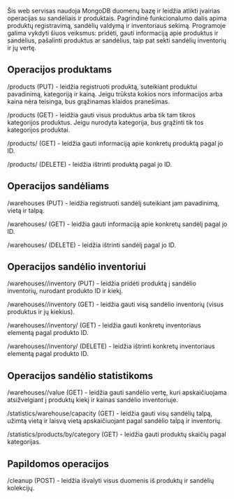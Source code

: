 Šis web servisas naudoja MongoDB duomenų bazę ir leidžia atlikti įvairias operacijas su sandėliais ir produktais. 
Pagrindinė funkcionalumo dalis apima produktų registravimą, sandėlių valdymą ir inventoriaus sekimą.
Programoje galima vykdyti šiuos veiksmus: pridėti, 
gauti informaciją apie produktus ir sandėlius, pašalinti produktus ar sandėlius, taip pat sekti sandėlių inventorių ir jų vertę.

## **Operacijos produktams**
/products (PUT) - leidžia registruoti produktą, suteikiant produktui pavadinimą, kategoriją ir kainą. Jeigu trūksta kokios nors informacijos arba kaina nėra teisinga, bus grąžinamas klaidos pranešimas.

/products (GET) - leidžia gauti visus produktus arba tik tam tikros kategorijos produktus. Jeigu nurodyta kategorija, bus grąžinti tik tos kategorijos produktai.

/products/<productId> (GET) - leidžia gauti informaciją apie konkretų produktą pagal jo ID.

/products/<productId> (DELETE) - leidžia ištrinti produktą pagal jo ID.

## **Operacijos sandėliams**
/warehouses (PUT) - leidžia registruoti sandėlį suteikiant jam pavadinimą, vietą ir talpą.

/warehouses/<warehouseId> (GET) - leidžia gauti informaciją apie konkretų sandėlį pagal jo ID.

/warehouses/<warehouseId> (DELETE) - leidžia ištrinti sandėlį pagal jo ID.

## **Operacijos sandėlio inventoriui**

/warehouses/<warehouseId>/inventory (PUT) - leidžia pridėti produktą į sandėlio inventorių, nurodant produkto ID ir kiekį.

/warehouses/<warehouseId>/inventory (GET) - leidžia gauti visą sandėlio inventorių (visus produktus ir jų kiekius).

/warehouses/<warehouseId>/inventory/<inventoryId> (GET) - leidžia gauti konkretų inventoriaus elementą pagal produkto ID.

/warehouses/<warehouseId>/inventory/<inventoryId> (DELETE) - leidžia ištrinti konkretų inventoriaus elementą pagal produkto ID.

## **Operacijos sandėlio statistikoms**

/warehouses/<warehouseId>/value (GET) - leidžia gauti sandėlio vertę, kuri apskaičiuojama atsižvelgiant į produktų kiekį ir kainas sandėlio inventoriuje.

/statistics/warehouse/capacity (GET) - leidžia gauti visų sandėlių talpą, užimtą vietą ir laisvą vietą apskaičiuojant pagal sandėlio talpą ir inventorių.

/statistics/products/by/category (GET) - leidžia gauti produktų skaičių pagal kategorijas.

## **Papildomos operacijos**
/cleanup (POST) - leidžia išvalyti visus duomenis iš produktų ir sandėlių kolekcijų.


